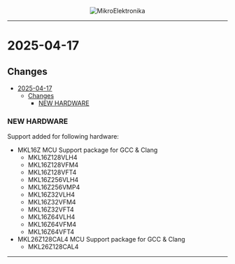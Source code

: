 <p align="center">
  <img src="http://www.mikroe.com/img/designs/beta/logo_small.png?raw=true" alt="MikroElektronika"/>
</p>

---

# 2025-04-17

## Changes

- [2025-04-17](#2025-04-17)
  - [Changes](#changes)
    - [NEW HARDWARE](#new-hardware)

### NEW HARDWARE

Support added for following hardware:

+ MKL16Z MCU Support package for GCC & Clang
  + MKL16Z128VLH4
  + MKL16Z128VFM4
  + MKL16Z128VFT4
  + MKL16Z256VLH4
  + MKL16Z256VMP4
  + MKL16Z32VLH4
  + MKL16Z32VFM4
  + MKL16Z32VFT4
  + MKL16Z64VLH4
  + MKL16Z64VFM4
  + MKL16Z64VFT4
+ MKL26Z128CAL4 MCU Support package for GCC & Clang
  + MKL26Z128CAL4

---
